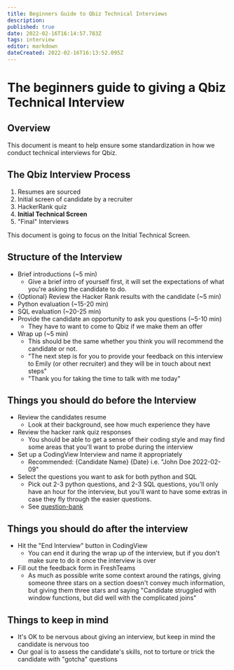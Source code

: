 ```yaml
---
title: Beginners Guide to Qbiz Technical Interviews
description: 
published: true
date: 2022-02-16T16:14:57.783Z
tags: interview
editor: markdown
dateCreated: 2022-02-16T16:13:52.095Z
---
```



# The beginners guide to giving a Qbiz Technical Interview


## Overview

This document is meant to help ensure some standardization in how we conduct technical interviews for Qbiz.


## The Qbiz Interview Process

1. Resumes are sourced
2. Initial screen of candidate by a recruiter
3. HackerRank quiz
4. **Initial Technical Screen**
5. "Final" Interviews

This document is going to focus on the Initial Technical Screen.

## Structure of the Interview

* Brief introductions (~5 min)
    * Give a brief intro of yourself first, it will set the expectations of what you're asking the candidate to do.
* {Optional} Review the Hacker Rank results with the candidate (~5 min)
* Python evaluation (~15-20 min)
* SQL evaluation (~20-25 min)
* Provide the candidate an opportunity to ask you questions (~5-10 min)
    * They have to want to come to Qbiz if we make them an offer
* Wrap up (~5 min)
    * This should be the same whether you think you will recommend the candidate or not.
    * "The next step is for you to provide your feedback on this interview to Emily (or other recruiter) and they will be in touch about next steps"
    * "Thank you for taking the time to talk with me today"


## Things you should do before the Interview

* Review the candidates resume
    * Look at their background, see how much experience they have
* Review the hacker rank quiz responses
    * You should be able to get a sense of their coding style and may find some areas that you'll want to probe during the interview
* Set up a CodingView Interview and name it appropriately
    * Recommended: {Candidate Name} {Date} i.e. "John Doe 2022-02-09"
* Select the questions you want to ask for both python and SQL
    * Pick out 2-3 python questions, and 2-3 SQL questions, you'll only have an hour for the interview, but you'll want to have some extras in case they fly through the easier questions.
    * See [question-bank](/technical-interviewing/question-bank)


## Things you should do after the interview

* Hit the "End Interview" button in CodingView
    * You can end it during the wrap up of the interview, but if you don't make sure to do it once the interview is over
* Fill out the feedback form in FreshTeams
    * As much as possible write some context around the ratings, giving someone three stars on a section doesn't convey much information, but giving them three stars and saying "Candidate struggled with window functions, but did well with the complicated joins" 

## Things to keep in mind
* It's OK to be nervous about giving an interview, but keep in mind the candidate is nervous too
* Our goal is to assess the candidate's skills, not to torture or trick the candidate with "gotcha" questions
